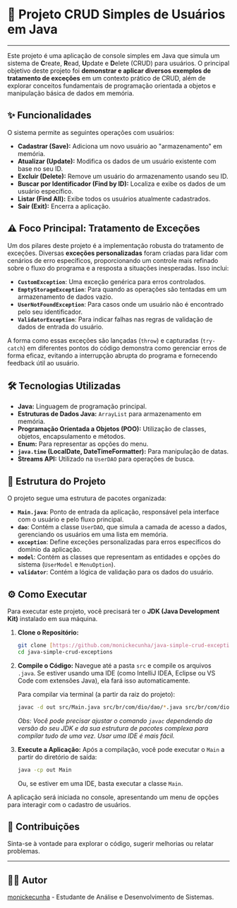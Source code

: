# 🚀 Projeto CRUD Simples de Usuários em Java

---

Este projeto é uma aplicação de console simples em Java que simula um sistema de **C**reate, **R**ead, **U**pdate e **D**elete (CRUD) para usuários. O principal objetivo deste projeto foi **demonstrar e aplicar diversos exemplos de tratamento de exceções** em um contexto prático de CRUD, além de explorar conceitos fundamentais de programação orientada a objetos e manipulação básica de dados em memória.

## ✨ Funcionalidades

O sistema permite as seguintes operações com usuários:

* **Cadastrar (Save):** Adiciona um novo usuário ao "armazenamento" em memória.
* **Atualizar (Update):** Modifica os dados de um usuário existente com base no seu ID.
* **Excluir (Delete):** Remove um usuário do armazenamento usando seu ID.
* **Buscar por Identificador (Find by ID):** Localiza e exibe os dados de um usuário específico.
* **Listar (Find All):** Exibe todos os usuários atualmente cadastrados.
* **Sair (Exit):** Encerra a aplicação.

## ⚠️ Foco Principal: Tratamento de Exceções

Um dos pilares deste projeto é a implementação robusta do tratamento de exceções. Diversas **exceções personalizadas** foram criadas para lidar com cenários de erro específicos, proporcionando um controle mais refinado sobre o fluxo do programa e a resposta a situações inesperadas. Isso inclui:

* **`CustomException`**: Uma exceção genérica para erros controlados.
* **`EmptyStorageException`**: Para quando as operações são tentadas em um armazenamento de dados vazio.
* **`UserNotFoundException`**: Para casos onde um usuário não é encontrado pelo seu identificador.
* **`ValidatorException`**: Para indicar falhas nas regras de validação de dados de entrada do usuário.

A forma como essas exceções são lançadas (`throw`) e capturadas (`try-catch`) em diferentes pontos do código demonstra como gerenciar erros de forma eficaz, evitando a interrupção abrupta do programa e fornecendo feedback útil ao usuário.

## 🛠️ Tecnologias Utilizadas

* **Java:** Linguagem de programação principal.
* **Estruturas de Dados Java:** `ArrayList` para armazenamento em memória.
* **Programação Orientada a Objetos (POO):** Utilização de classes, objetos, encapsulamento e métodos.
* **Enum:** Para representar as opções do menu.
* **`java.time` (LocalDate, DateTimeFormatter):** Para manipulação de datas.
* **Streams API:** Utilizado na `UserDAO` para operações de busca.

## 📁 Estrutura do Projeto

O projeto segue uma estrutura de pacotes organizada:

* **`Main.java`**: Ponto de entrada da aplicação, responsável pela interface com o usuário e pelo fluxo principal.
* **`dao`**: Contém a classe `UserDAO`, que simula a camada de acesso a dados, gerenciando os usuários em uma lista em memória.
* **`exception`**: Define exceções personalizadas para erros específicos do domínio da aplicação.
* **`model`**: Contém as classes que representam as entidades e opções do sistema (`UserModel` e `MenuOption`).
* **`validator`**: Contém a lógica de validação para os dados do usuário.

## ⚙️ Como Executar

Para executar este projeto, você precisará ter o **JDK (Java Development Kit)** instalado em sua máquina.

1.  **Clone o Repositório:**
    ```bash
    git clone [https://github.com/monickecunha/java-simple-crud-exceptions.git](https://github.com/monickecunha/java-simple-crud-exceptions.git)
    cd java-simple-crud-exceptions
    ```

2.  **Compile o Código:**
    Navegue até a pasta `src` e compile os arquivos `.java`. Se estiver usando uma IDE (como IntelliJ IDEA, Eclipse ou VS Code com extensões Java), ela fará isso automaticamente.

    Para compilar via terminal (a partir da raiz do projeto):
    ```bash
    javac -d out src/Main.java src/br/com/dio/dao/*.java src/br/com/dio/exception/*.java src/br/com/dio/model/*.java src/br/com/dio/validator/*.java
    ```
    *Obs: Você pode precisar ajustar o comando `javac` dependendo da versão do seu JDK e da sua estrutura de pacotes complexa para compilar tudo de uma vez. Usar uma IDE é mais fácil.*

3.  **Execute a Aplicação:**
    Após a compilação, você pode executar o `Main` a partir do diretório de saída:
    ```bash
    java -cp out Main
    ```
    Ou, se estiver em uma IDE, basta executar a classe `Main`.

A aplicação será iniciada no console, apresentando um menu de opções para interagir com o cadastro de usuários.

## 🤝 Contribuições

Sinta-se à vontade para explorar o código, sugerir melhorias ou relatar problemas.

---

## 👨‍💻 Autor

[monickecunha](https://github.com/monickecunha/) - Estudante de Análise e Desenvolvimento de Sistemas.
